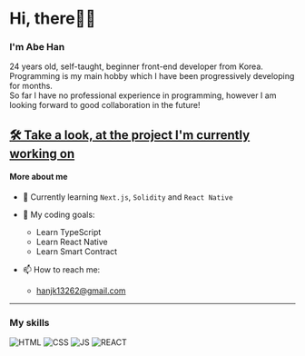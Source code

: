 # Hi, there👋🏽

### I'm Abe Han
24 years old, self-taught, beginner front-end developer from Korea.
Programming is my main hobby which I have been progressively developing for months.  
So far I have no professional experience in programming, however I am looking forward to good collaboration in the future! 

## [🛠 Take a look, at the project I'm currently working on](https://urlseries.com/)

#### __More about me__
- 📖 Currently learning `Next.js`, `Solidity` and `React Native`
<!-- - 🛠 Right now, working on __Debtnote__ -->
- 🦉 My coding goals:
    - Learn TypeScript
    - Learn React Native
    - Learn Smart Contract

- 📫 How to reach me: 
    - hanjk13262@gmail.com
---
### __My skills__
![HTML](https://img.icons8.com/color/48/000000/html-5--v1.png)
![CSS](https://img.icons8.com/color/48/000000/css3.png)
![JS](https://img.icons8.com/color/48/000000/javascript--v1.png)
![REACT](https://img.icons8.com/plasticine/48/000000/react.png)

 

